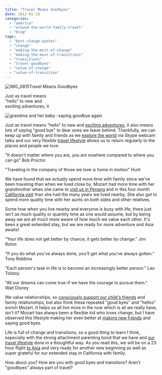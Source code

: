 ```yaml
---
title: "Travel Means Goodbyes"
date: 2012-02-19
categories: 
  - "america"
  - "around-the-world-family-travel"
  - "blog"
tags: 
  - "best-change-quotes"
  - "change"
  - "making-the-most-of-change"
  - "making-the-most-of-transitions"
  - "transitions"
  - "travel-goodbyes"
  - "value-of-change"
  - "value-of-transition"
---
```


![IMG_0815](https://pub-ac94b3f306b24c0dba4238943c97f2e1.r2.dev/6a00e5502a9507883301630136dbc2970d.jpg)Travel Means Goodbyes  
  
Just as travel means  
"hello" to new and  
exciting adventures, it

<!--more-->

![grandma and her baby -saying goodbye again](https://pub-ac94b3f306b24c0dba4238943c97f2e1.r2.dev/6a00e5502a950788330167622c0b98970b.jpg)  
  
Just as travel means "hello" to new and [exciting adventures](https://pub-ac94b3f306b24c0dba4238943c97f2e1.r2.dev/2012/01/amazing-family-world-tour.html "exciting adventures"), it also means lots of saying "good bye" to dear ones we leave behind. Thankfully, we can keep up with family and friends as we [explore the world](https://pub-ac94b3f306b24c0dba4238943c97f2e1.r2.dev/2010/04/around-the-world-family-travel-soultravelers3-digital-nomad-global-international-family-travel.html "explore the world") via Skype webcam talks and our very flexible [travel lifestyle](https://pub-ac94b3f306b24c0dba4238943c97f2e1.r2.dev/2009/04/how-to-travel-the-world-as-a-digital-nomad-family.html "travel lifestyle") allows us to return regularly to the places and people we love.  
  
"It doesn't matter where you are, you are nowhere compared to where you can go" Bob Proctor  
  
"Traveling in the company of those we love is home in motion" Hunt

  
We have found that we actually spend more time with family since we've been traveling than when we lived close by. Mozart had more time with her grandmother when she came to [visit us in Penang](https://pub-ac94b3f306b24c0dba4238943c97f2e1.r2.dev/2011/01/traveling-with-grandma-3-generation-travel.html "traveling with grandma") and in this four month [California visit](https://pub-ac94b3f306b24c0dba4238943c97f2e1.r2.dev/2012/02/beautiful-capitola-californias-oldest-beach.html "California visit") than she had the many years we lived nearby. She also got to spend more quality time with her aunts on both sides and other relatives.  
  
Some how when you live nearby and everyone is busy with life, there just isn't as much quality or quantity time as one would assume, but by being away we are all much more aware of how much we value each other. It's been a great extended stay, but we are ready for more adventure and Asia awaits!  
  
"Your life does not get better by chance, it gets better by change." Jim Rohm  
  
"If you do what you've always done, you'll get what you've always gotten." Tony Robbins  
  
"Each person's task in life is to become an increasingly better person." Leo Tolstoy  
  
"All our dreams can come true-if we have the courage to pursue them." Walt Disney  
  
  
We value relationships, so [consciously support our child's friends](https://pub-ac94b3f306b24c0dba4238943c97f2e1.r2.dev/2011/02/kids-friends-travel-on-the-ultimate-family-adventure.html "supporting kids friendships") and family relationships, but also think these repeated "good byes" and "hellos" enrich Mozart. It helps us all live more in the now which is all we really have, isn't it? Mozart has always been a flexible kid who loves change, but I have observed this lifestyle making her even better at [making new friends](https://pub-ac94b3f306b24c0dba4238943c97f2e1.r2.dev/2010/05/globe-trotting-location-independent-kids-friends-perpetual-travelers-tck-long-term-family-travel-.html "making new friends") and saying good byes.  
  
Life is full of change and transitions, so a good thing to learn I think, especially with the strong attachment parenting bond that we have and [our travel lifestyle](https://pub-ac94b3f306b24c0dba4238943c97f2e1.r2.dev/2011/07/what-our-nomadic-travel-lifestyle-looks-like-family-fun.html "our travel lifestyle") done in a thoughtful way. As you read this, we will be on a 23 hour flight [to Asia](https://pub-ac94b3f306b24c0dba4238943c97f2e1.r2.dev/2011/01/tropical-winter-home-in-penang-malaysia-location-indenpendent-digital-nomad-long-term-travel-tips-.html "extended travel to Asia") and very ready for another new beginning as well as super grateful for our extended stay in California with family.  
  
How about you? How are you with good byes and transitons? Aren't "goodbyes" always part of travel?
